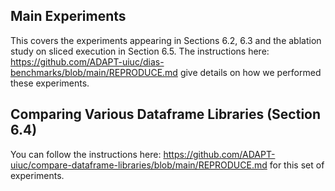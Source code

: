 
## Main Experiments

This covers the experiments appearing in Sections 6.2, 6.3 and the ablation study on sliced execution in Section 6.5.
The instructions here: https://github.com/ADAPT-uiuc/dias-benchmarks/blob/main/REPRODUCE.md give details on how we performed these experiments.

## Comparing Various Dataframe Libraries (Section 6.4)

You can follow the instructions here: https://github.com/ADAPT-uiuc/compare-dataframe-libraries/blob/main/REPRODUCE.md
for this set of experiments.
